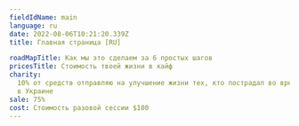 ```yaml
---
fieldIdName: main
language: ru
date: 2022-08-06T10:21:20.339Z
title: Главная страница [RU]

roadMapTitle: Как мы это сделаем за 6 простых шагов
pricesTitle: Стоимость твоей жизни в кайф
charity:
  10% от средств отправляю на улучшение жизни тех, кто пострадал во время войны
  в Украине
sale: 75%
cost: Стоимость разовой сессии $100
---
```

